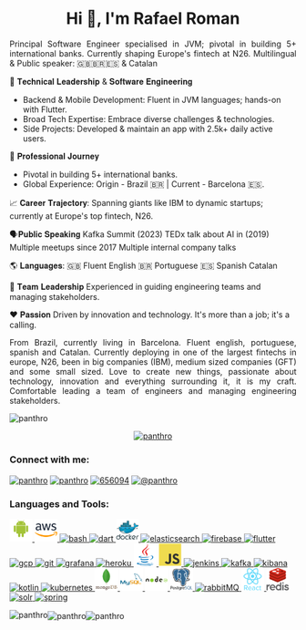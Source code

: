 <h1 align="center">Hi 👋, I'm Rafael Roman</h1>
<p style="text-align: justify">Principal Software Engineer specialised in JVM; pivotal in building 5+ international banks. Currently shaping Europe's fintech at N26. Multilingual & Public speaker: 🇬🇧🇧🇷🇪🇸 & Catalan</p>

🔧 𝐓𝐞𝐜𝐡𝐧𝐢𝐜𝐚𝐥 𝐋𝐞𝐚𝐝𝐞𝐫𝐬𝐡𝐢𝐩 & 𝐒𝐨𝐟𝐭𝐰𝐚𝐫𝐞 𝐄𝐧𝐠𝐢𝐧𝐞𝐞𝐫𝐢𝐧𝐠
- Backend & Mobile Development: Fluent in JVM languages; hands-on with Flutter.
- Broad Tech Expertise: Embrace diverse challenges & technologies.
- Side Projects: Developed & maintain an app with 2.5k+ daily active users.

💼 𝐏𝐫𝐨𝐟𝐞𝐬𝐬𝐢𝐨𝐧𝐚𝐥 𝐉𝐨𝐮𝐫𝐧𝐞𝐲
- Pivotal in building 5+ international banks.
- Global Experience: Origin - Brazil 🇧🇷 | Current - Barcelona 🇪🇸.


📈 𝐂𝐚𝐫𝐞𝐞𝐫 𝐓𝐫𝐚𝐣𝐞𝐜𝐭𝐨𝐫𝐲: 
Spanning giants like IBM to dynamic startups; currently at Europe's top fintech, N26.

🗣️𝐏𝐮𝐛𝐥𝐢𝐜 𝐒𝐩𝐞𝐚𝐤𝐢𝐧𝐠
Kafka Summit (2023)
TEDx talk about AI in (2019)
Multiple meetups since 2017
Multiple internal company talks

🌎 𝐋𝐚𝐧𝐠𝐮𝐚𝐠𝐞𝐬:
🇬🇧 Fluent English
🇧🇷 Portuguese
🇪🇸 Spanish
 Catalan

👥 𝐓𝐞𝐚𝐦 𝐋𝐞𝐚𝐝𝐞𝐫𝐬𝐡𝐢𝐩
Experienced in guiding engineering teams and managing stakeholders.

❤️ 𝐏𝐚𝐬𝐬𝐢𝐨𝐧
Driven by innovation and technology. It's more than a job; it's a calling.

<p style="text-align: justify"> From Brazil, currently living in Barcelona.
Fluent english, portuguese, spanish and Catalan.
Currently deploying in one of the largest fintechs in europe, N26, been in big companies (IBM), medium sized companies (GFT) and some small sized.
Love to create new things, passionate about technology, innovation and everything surrounding it, it is my craft.
Comfortable leading a team of engineers and managing engineering stakeholders.</p>

<p align="left"> <img src="https://komarev.com/ghpvc/?username=panthro&label=Profile%20views&color=0e75b6&style=flat" alt="panthro" /> </p>

<p align="center"> <a href="https://github.com/ryo-ma/github-profile-trophy"><img src="https://github-profile-trophy.vercel.app/?username=panthro&row=2&column=3" alt="panthro" /></a> </p>

<h3 align="left">Connect with me:</h3>
<p align="left">
<a href="https://dev.to/panthro" target="blank"><img align="center" src="https://raw.githubusercontent.com/rahuldkjain/github-profile-readme-generator/master/src/images/icons/Social/devto.svg" alt="panthro" height="30" width="40" /></a>
<a href="https://linkedin.com/in/panthro" target="blank"><img align="center" src="https://raw.githubusercontent.com/rahuldkjain/github-profile-readme-generator/master/src/images/icons/Social/linked-in-alt.svg" alt="panthro" height="30" width="40" /></a>
<a href="https://stackoverflow.com/users/656094" target="blank"><img align="center" src="https://raw.githubusercontent.com/rahuldkjain/github-profile-readme-generator/master/src/images/icons/Social/stack-overflow.svg" alt="656094" height="30" width="40" /></a>
<a href="https://medium.com/@panthro" target="blank"><img align="center" src="https://raw.githubusercontent.com/rahuldkjain/github-profile-readme-generator/master/src/images/icons/Social/medium.svg" alt="@panthro" height="30" width="40" /></a>
</p>

<h3 align="left">Languages and Tools:</h3>
<p align="left"> <a href="https://developer.android.com" target="_blank" rel="noreferrer"> <img src="https://raw.githubusercontent.com/devicons/devicon/master/icons/android/android-original-wordmark.svg" alt="android" width="40" height="40"/> </a> <a href="https://aws.amazon.com" target="_blank" rel="noreferrer"> <img src="https://raw.githubusercontent.com/devicons/devicon/master/icons/amazonwebservices/amazonwebservices-original-wordmark.svg" alt="aws" width="40" height="40"/> </a> <a href="https://www.gnu.org/software/bash/" target="_blank" rel="noreferrer"> <img src="https://www.vectorlogo.zone/logos/gnu_bash/gnu_bash-icon.svg" alt="bash" width="40" height="40"/> </a> <a href="https://dart.dev" target="_blank" rel="noreferrer"> <img src="https://www.vectorlogo.zone/logos/dartlang/dartlang-icon.svg" alt="dart" width="40" height="40"/> </a> <a href="https://www.docker.com/" target="_blank" rel="noreferrer"> <img src="https://raw.githubusercontent.com/devicons/devicon/master/icons/docker/docker-original-wordmark.svg" alt="docker" width="40" height="40"/> </a> <a href="https://www.elastic.co" target="_blank" rel="noreferrer"> <img src="https://www.vectorlogo.zone/logos/elastic/elastic-icon.svg" alt="elasticsearch" width="40" height="40"/> </a> <a href="https://firebase.google.com/" target="_blank" rel="noreferrer"> <img src="https://www.vectorlogo.zone/logos/firebase/firebase-icon.svg" alt="firebase" width="40" height="40"/> </a> <a href="https://flutter.dev" target="_blank" rel="noreferrer"> <img src="https://www.vectorlogo.zone/logos/flutterio/flutterio-icon.svg" alt="flutter" width="40" height="40"/> </a> <a href="https://cloud.google.com" target="_blank" rel="noreferrer"> <img src="https://www.vectorlogo.zone/logos/google_cloud/google_cloud-icon.svg" alt="gcp" width="40" height="40"/> </a> <a href="https://git-scm.com/" target="_blank" rel="noreferrer"> <img src="https://www.vectorlogo.zone/logos/git-scm/git-scm-icon.svg" alt="git" width="40" height="40"/> </a> <a href="https://grafana.com" target="_blank" rel="noreferrer"> <img src="https://www.vectorlogo.zone/logos/grafana/grafana-icon.svg" alt="grafana" width="40" height="40"/> </a> <a href="https://heroku.com" target="_blank" rel="noreferrer"> <img src="https://www.vectorlogo.zone/logos/heroku/heroku-icon.svg" alt="heroku" width="40" height="40"/> </a> <a href="https://www.java.com" target="_blank" rel="noreferrer"> <img src="https://raw.githubusercontent.com/devicons/devicon/master/icons/java/java-original.svg" alt="java" width="40" height="40"/> </a> <a href="https://developer.mozilla.org/en-US/docs/Web/JavaScript" target="_blank" rel="noreferrer"> <img src="https://raw.githubusercontent.com/devicons/devicon/master/icons/javascript/javascript-original.svg" alt="javascript" width="40" height="40"/> </a> <a href="https://www.jenkins.io" target="_blank" rel="noreferrer"> <img src="https://www.vectorlogo.zone/logos/jenkins/jenkins-icon.svg" alt="jenkins" width="40" height="40"/> </a> <a href="https://kafka.apache.org/" target="_blank" rel="noreferrer"> <img src="https://www.vectorlogo.zone/logos/apache_kafka/apache_kafka-icon.svg" alt="kafka" width="40" height="40"/> </a> <a href="https://www.elastic.co/kibana" target="_blank" rel="noreferrer"> <img src="https://www.vectorlogo.zone/logos/elasticco_kibana/elasticco_kibana-icon.svg" alt="kibana" width="40" height="40"/> </a> <a href="https://kotlinlang.org" target="_blank" rel="noreferrer"> <img src="https://www.vectorlogo.zone/logos/kotlinlang/kotlinlang-icon.svg" alt="kotlin" width="40" height="40"/> </a> <a href="https://kubernetes.io" target="_blank" rel="noreferrer"> <img src="https://www.vectorlogo.zone/logos/kubernetes/kubernetes-icon.svg" alt="kubernetes" width="40" height="40"/> </a> <a href="https://www.mongodb.com/" target="_blank" rel="noreferrer"> <img src="https://raw.githubusercontent.com/devicons/devicon/master/icons/mongodb/mongodb-original-wordmark.svg" alt="mongodb" width="40" height="40"/> </a> <a href="https://www.mysql.com/" target="_blank" rel="noreferrer"> <img src="https://raw.githubusercontent.com/devicons/devicon/master/icons/mysql/mysql-original-wordmark.svg" alt="mysql" width="40" height="40"/> </a> <a href="https://nodejs.org" target="_blank" rel="noreferrer"> <img src="https://raw.githubusercontent.com/devicons/devicon/master/icons/nodejs/nodejs-original-wordmark.svg" alt="nodejs" width="40" height="40"/> </a> <a href="https://www.postgresql.org" target="_blank" rel="noreferrer"> <img src="https://raw.githubusercontent.com/devicons/devicon/master/icons/postgresql/postgresql-original-wordmark.svg" alt="postgresql" width="40" height="40"/> </a> <a href="https://www.rabbitmq.com" target="_blank" rel="noreferrer"> <img src="https://www.vectorlogo.zone/logos/rabbitmq/rabbitmq-icon.svg" alt="rabbitMQ" width="40" height="40"/> </a> <a href="https://reactjs.org/" target="_blank" rel="noreferrer"> <img src="https://raw.githubusercontent.com/devicons/devicon/master/icons/react/react-original-wordmark.svg" alt="react" width="40" height="40"/> </a> <a href="https://redis.io" target="_blank" rel="noreferrer"> <img src="https://raw.githubusercontent.com/devicons/devicon/master/icons/redis/redis-original-wordmark.svg" alt="redis" width="40" height="40"/> </a> <a href="https://lucene.apache.org/solr/" target="_blank" rel="noreferrer"> <img src="https://www.vectorlogo.zone/logos/apache_solr/apache_solr-icon.svg" alt="solr" width="40" height="40"/> </a> <a href="https://spring.io/" target="_blank" rel="noreferrer"> <img src="https://www.vectorlogo.zone/logos/springio/springio-icon.svg" alt="spring" width="40" height="40"/> </a> </p>

<img align="center" src="https://github-readme-streak-stats.herokuapp.com/?user=panthro&" alt="panthro" /><img align="center" src="https://github-readme-stats.vercel.app/api?username=panthro&hide_title=true&hide_border=true&show_icons=true&include_all_commits=true&count_private=truelocale=en" alt="panthro" /><img align="left" src="https://github-readme-stats.vercel.app/api/top-langs?username=panthro&hide=html,css&show_icons=true&locale=en&layout=compact&hide-title=true" alt="panthro" />


